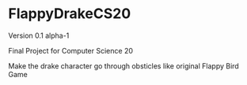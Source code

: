# FlappyDrakeCS20
Version 0.1 alpha-1

Final Project for Computer Science 20

Make the drake character go through obsticles like original Flappy Bird Game 
